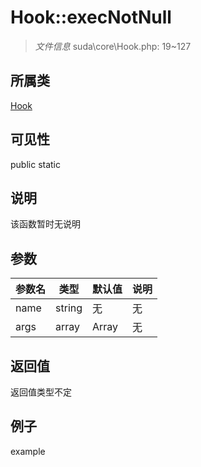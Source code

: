 # Hook::execNotNull



> *文件信息* suda\core\Hook.php: 19~127

## 所属类 

[Hook](../Hook.md)

## 可见性

 public static

## 说明

该函数暂时无说明


## 参数


| 参数名 | 类型 | 默认值 | 说明 |
|--------|-----|-------|-------|
| name |  string | 无 | 无 |
| args |  array | Array | 无 |



## 返回值

返回值类型不定


## 例子

example